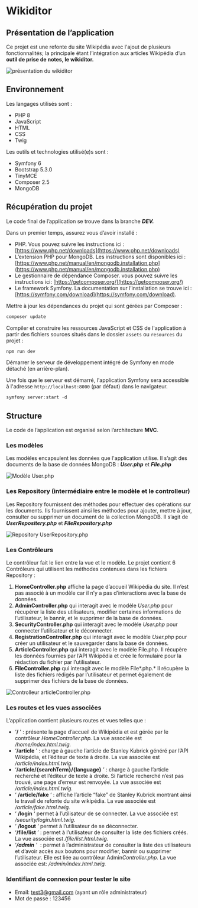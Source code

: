 # Wikiditor

## Présentation de l’application

Ce projet est une refonte du site Wikipédia avec l'ajout de plusieurs fonctionnalités; la principale étant l’intégration aux articles Wikipédia d’un **outil de prise de notes, le wikiditor.**

![présentation du wikiditor](images_readme\wikiditor.jpg)

## Environnement

Les langages utilisés sont :

- PHP 8
- JavaScript
- HTML
- CSS
- Twig

Les outils et technologies utilisé(e)s sont : 

- Symfony 6
- Bootstrap 5.3.0
- TinyMCE
- Composer 2.5
- MongoDB

## Récupération du projet

Le code final de l’application se trouve dans la branche ***DEV.***

Dans un premier temps, assurez vous d’avoir installé :

- PHP. Vous pouvez suivre les instructions ici : [https://www.php.net/downloads](https://www.php.net/downloads)
- L’extension PHP pour MongoDB. Les instructions sont disponibles ici : [https://www.php.net/manual/en/mongodb.installation.php](https://www.php.net/manual/en/mongodb.installation.php)
- Le gestionnaire de dépendance Composer.  vous pouvez suivre les instructions ici: [https://getcomposer.org/](https://getcomposer.org/)
- Le framework Symfony. La documentation sur l’installation se trouve ici : [https://symfony.com/download](https://symfony.com/download).

Mettre à jour les dépendances du projet qui sont gérées par Composer :

```jsx
composer update
```

Compiler et construire les ressources JavaScript et CSS de l'application à partir des fichiers sources situés dans le dossier `assets` ou `resources` du projet :

```jsx
npm run dev
```

Démarrer le serveur de développement intégré de Symfony en mode détaché (en arrière-plan).

Une fois que le serveur est démarré, l'application Symfony sera accessible à l'adresse `http://localhost:8000` (par défaut) dans le navigateur.

```jsx
symfony server:start -d
```

## Structure

Le code de l’application est organisé selon l’architecture **MVC**.

### Les modèles

Les modèles encapsulent les données que l'application utilise. Il s’agit des documents de la base de données MongoDB : ***User.php*** et ***File.php***

![Modèle User.php](images_readme\Modele_User.png)

### Les Repository (intermédiaire entre le modèle et le controlleur)

Les Repository fournissent des méthodes pour effectuer des opérations sur les documents. Ils fournissent ainsi les méthodes pour ajouter, mettre à jour, consulter ou supprimer un document de la collection MongoDB. Il s’agit de ***UserRepositery.php*** et ***FileRepository.php***

![Repository UserRepository.php](images_readme\Repo_UserRepository.png)

### Les Contrôleurs

Le contrôleur fait le lien entre la vue et le modèle. Le projet contient 6 Contrôleurs qui utilisent les méthodes contenues dans les fichiers Repository : 

1. **HomeController.php** affiche la page d’accueil Wikipédia du site. Il n’est pas associé à un modèle car il n’y a pas d’interactions avec la base de données.
2. **AdminController.php** qui interagit avec le modèle *User.php* pour récupérer la liste des utilisateurs, modifier certaines informations de l’utilisateur, le bannir, et le supprimer de la base de données.
3. **SecurityController.php** qui interagit avec le modèle *User.php* pour connecter l’utilisateur et le déconnecter.
4. **RegistrationController.php** qui interagit avec le modèle *User.php* pour créer un utilisateur et le sauvegarder dans la base de données.
5. **ArticleController.php** qui interagit avec le modèle File.php. Il récupère les données fournies par l’API Wikipédia et crée le formulaire pour la rédaction du fichier par l’utilisateur.
6. **FileController.php** qui interagit avec le modèle File*.php.* Il récupère la liste des fichiers rédigés par l’utilisateur et permet également de supprimer des fichiers de la base de données.

![Controlleur articleController.php](images_readme\ArticleController.jpg)

### Les routes et les vues associées

L’application contient plusieurs routes et vues telles que :

- ‘**/** ’ : présente la page d’accueil de Wikipédia et est gérée par le contrôleur *HomeController.php.* La vue associée est */home/index.html.twig.*
- ‘**/article** ’ :  charge à gauche l’article de Stanley Kubrick généré par l’API Wikipédia, et l’éditeur de texte à droite.  La vue associée est */article/index.html.twig.*
- ‘**/article/{searchTerm}/{language}** ’ : charge à gauche l’article recherché et l’éditeur de texte à droite. Si l’article recherché n’est pas trouvé, une page d’erreur est renvoyée. La vue associée est */article/index.html.twig.*
- ‘ **/article/fake** ‘ : affiche l’article “fake” de Stanley Kubrick montrant ainsi le travail de refonte du site wikipédia. La vue associée est */article/fake.html.twig.*
- ‘ **/login** ‘ permet à l’utilisateur de se connecter. La vue associée est */security/login.html.twig.*
- ‘ **/logout** ‘ permet à l’utilisateur de se déconnecter.
- ‘**/file/list** ’ : permet à l’utilisateur de consulter la liste des fichiers créés. La vue associée est  */file/list.html.twig*.
- ‘***/admin** ’*  : permet à l’administrateur de consulter la liste des utilisateurs et d’avoir accès aux boutons pour modifier, bannir ou supprimer l’utilisateur. Elle est liée au contrôleur Admin*Controller.php.* La vue associée est: */admin/index.html.twig.*


### Identifiant de connexion pour tester le site

- Email: [test3@gmail.com](mailto:test3@gmail.com) (ayant un rôle administrateur)
- Mot de passe : 123456